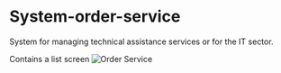 # System-order-service
System for managing technical assistance services or for the IT sector.


Contains a list screen
![Order Service](https://user-images.githubusercontent.com/75453738/213066303-302034da-4263-4570-b8cf-ebbc9f5cfda6.jpg)
